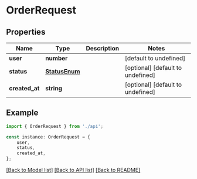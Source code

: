 # OrderRequest


## Properties

Name | Type | Description | Notes
------------ | ------------- | ------------- | -------------
**user** | **number** |  | [default to undefined]
**status** | [**StatusEnum**](StatusEnum.md) |  | [optional] [default to undefined]
**created_at** | **string** |  | [optional] [default to undefined]

## Example

```typescript
import { OrderRequest } from './api';

const instance: OrderRequest = {
    user,
    status,
    created_at,
};
```

[[Back to Model list]](../README.md#documentation-for-models) [[Back to API list]](../README.md#documentation-for-api-endpoints) [[Back to README]](../README.md)

